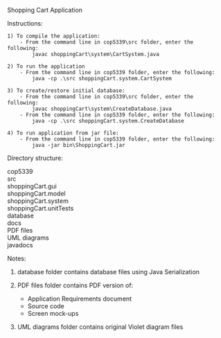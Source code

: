 Shopping Cart Application

Instructions:

	1) To compile the application:
		- From the command line in cop5339\src folder, enter the following:
			javac shoppingCart\system\CartSystem.java

	2) To run the application
		- From the command line in cop5339 folder, enter the following:
			java -cp .\src shoppingCart.system.CartSystem

	3) To create/restore initial database:
		- From the command line in cop5339\src folder, enter the following:
			javac shoppingCart\system\CreateDatabase.java
		- From the command line in cop5339 folder, enter the following:
			java -cp .\src shoppingCart.system.CreateDatabase
			
	4) To run application from jar file:
		- From the command line in cop5339 folder, enter the following:
			java -jar bin\ShoppingCart.jar


Directory structure:

   cop5339
      \
      src
          \
          shoppingCart.gui
          \
          shoppingCart.model
          \
          shoppingCart.system
          \
          shoppingCart.unitTests
      \
      database
      \
      docs
          \
          PDF files
          \
          UML diagrams
      \
      javadocs


Notes:

   1) database folder contains database files using Java Serialization

   2) PDF files folder contains PDF version of:
      - Application Requirements document
      - Source code
      - Screen mock-ups
      
   3) UML diagrams folder contains original Violet diagram files
